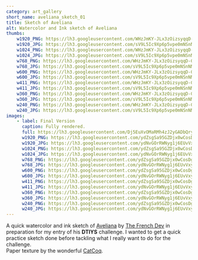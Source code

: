 ```yaml
---
category: art_gallery
short_name: aveliana_sketch_01
title: Sketch of Aveliana
alt: Watercolor and Ink sketch of Aveliana
thumbs:
    w1920_PNG: https://lh3.googleusercontent.com/WHzJmKY-JLx3zOizsyqqD-GBhv-wovuZwLNheSHCyUjOV3gYEY-yijzn4_x_KaBCI8FYPPoOaeIfti6eMCUdl2QlAvDh_w0ORHOaSNVUkekg5I_YsLC3Nn8LeJhdfKezr4HeV-_ZmQ=w355
    w1920_JPG: https://lh3.googleusercontent.com/sV9L5Ic9Xp6p5vpe0mNSnNNNIluR6yARPiAoHZjoo2mIqO3pYKpa8U9TZe-XlPcu5bqTfJPFwOW0qHZrdScT70Kn-5emglOD_dLdUjOBpZSIRAP1rK39UhXsZynJ0JGrY8nG5HT4_w=w355
    w1024_PNG: https://lh3.googleusercontent.com/WHzJmKY-JLx3zOizsyqqD-GBhv-wovuZwLNheSHCyUjOV3gYEY-yijzn4_x_KaBCI8FYPPoOaeIfti6eMCUdl2QlAvDh_w0ORHOaSNVUkekg5I_YsLC3Nn8LeJhdfKezr4HeV-_ZmQ=w284
    w1024_JPG: https://lh3.googleusercontent.com/sV9L5Ic9Xp6p5vpe0mNSnNNNIluR6yARPiAoHZjoo2mIqO3pYKpa8U9TZe-XlPcu5bqTfJPFwOW0qHZrdScT70Kn-5emglOD_dLdUjOBpZSIRAP1rK39UhXsZynJ0JGrY8nG5HT4_w=w284
    w768_PNG: https://lh3.googleusercontent.com/WHzJmKY-JLx3zOizsyqqD-GBhv-wovuZwLNheSHCyUjOV3gYEY-yijzn4_x_KaBCI8FYPPoOaeIfti6eMCUdl2QlAvDh_w0ORHOaSNVUkekg5I_YsLC3Nn8LeJhdfKezr4HeV-_ZmQ=w213
    w768_JPG: https://lh3.googleusercontent.com/sV9L5Ic9Xp6p5vpe0mNSnNNNIluR6yARPiAoHZjoo2mIqO3pYKpa8U9TZe-XlPcu5bqTfJPFwOW0qHZrdScT70Kn-5emglOD_dLdUjOBpZSIRAP1rK39UhXsZynJ0JGrY8nG5HT4_w=w213
    w600_PNG: https://lh3.googleusercontent.com/WHzJmKY-JLx3zOizsyqqD-GBhv-wovuZwLNheSHCyUjOV3gYEY-yijzn4_x_KaBCI8FYPPoOaeIfti6eMCUdl2QlAvDh_w0ORHOaSNVUkekg5I_YsLC3Nn8LeJhdfKezr4HeV-_ZmQ=w166
    w600_JPG: https://lh3.googleusercontent.com/sV9L5Ic9Xp6p5vpe0mNSnNNNIluR6yARPiAoHZjoo2mIqO3pYKpa8U9TZe-XlPcu5bqTfJPFwOW0qHZrdScT70Kn-5emglOD_dLdUjOBpZSIRAP1rK39UhXsZynJ0JGrY8nG5HT4_w=w166
    w411_PNG: https://lh3.googleusercontent.com/WHzJmKY-JLx3zOizsyqqD-GBhv-wovuZwLNheSHCyUjOV3gYEY-yijzn4_x_KaBCI8FYPPoOaeIfti6eMCUdl2QlAvDh_w0ORHOaSNVUkekg5I_YsLC3Nn8LeJhdfKezr4HeV-_ZmQ=w114
    w411_JPG: https://lh3.googleusercontent.com/sV9L5Ic9Xp6p5vpe0mNSnNNNIluR6yARPiAoHZjoo2mIqO3pYKpa8U9TZe-XlPcu5bqTfJPFwOW0qHZrdScT70Kn-5emglOD_dLdUjOBpZSIRAP1rK39UhXsZynJ0JGrY8nG5HT4_w=w114
    w360_PNG: https://lh3.googleusercontent.com/WHzJmKY-JLx3zOizsyqqD-GBhv-wovuZwLNheSHCyUjOV3gYEY-yijzn4_x_KaBCI8FYPPoOaeIfti6eMCUdl2QlAvDh_w0ORHOaSNVUkekg5I_YsLC3Nn8LeJhdfKezr4HeV-_ZmQ=w100
    w360_JPG: https://lh3.googleusercontent.com/sV9L5Ic9Xp6p5vpe0mNSnNNNIluR6yARPiAoHZjoo2mIqO3pYKpa8U9TZe-XlPcu5bqTfJPFwOW0qHZrdScT70Kn-5emglOD_dLdUjOBpZSIRAP1rK39UhXsZynJ0JGrY8nG5HT4_w=w100
    w240_PNG: https://lh3.googleusercontent.com/WHzJmKY-JLx3zOizsyqqD-GBhv-wovuZwLNheSHCyUjOV3gYEY-yijzn4_x_KaBCI8FYPPoOaeIfti6eMCUdl2QlAvDh_w0ORHOaSNVUkekg5I_YsLC3Nn8LeJhdfKezr4HeV-_ZmQ=w66
    w240_JPG: https://lh3.googleusercontent.com/sV9L5Ic9Xp6p5vpe0mNSnNNNIluR6yARPiAoHZjoo2mIqO3pYKpa8U9TZe-XlPcu5bqTfJPFwOW0qHZrdScT70Kn-5emglOD_dLdUjOBpZSIRAP1rK39UhXsZynJ0JGrY8nG5HT4_w=w66
images:
    - label: Final Version
      caption: Fully rendered.
      full: https://lh3.googleusercontent.com/Dj5EuXvOMaRMh4zJ2yGADbQryEyux8_cgMViZQtydbW-VASzim8S3_mr2N27-lwDJ_w8wzLvX0sYbwBevOeuUz2H7Tr8SKANQKwLCGjRY_f27qhmkhgK2-hfOAmPGxYQAYx7rgBFTw=w1080-h1080
      w1920_PNG: https://lh3.googleusercontent.com/ydZsgSa95GZDjx0wCosDgIbEFn0ow2Q6oL9cAE2FRQJMlq6jmbKQiFOHXBzG4tPDQI3RXW1wHmDXd5gw3rPQ2fuLb92zCKVfxNcNGUqqnCHc2LqG7pei9JHquPP9lQ71PfKY88ElDQ=w850
      w1920_JPG: https://lh3.googleusercontent.com/ydNvGOrRWNyg1j6EUvVxyrJPGtn2C4BBqj2QiYXYBmhOGIoVNZMRKyEmM7FkDxYyrVgDzdUKxrWEkTPl6tCgFe6BcnHZj9mhpayyEzgwG79Wf8hE6JzFueBpeRStfv2idNAfdKz95Q=w850
      w1024_PNG: https://lh3.googleusercontent.com/ydZsgSa95GZDjx0wCosDgIbEFn0ow2Q6oL9cAE2FRQJMlq6jmbKQiFOHXBzG4tPDQI3RXW1wHmDXd5gw3rPQ2fuLb92zCKVfxNcNGUqqnCHc2LqG7pei9JHquPP9lQ71PfKY88ElDQ=w711
      w1024_JPG: https://lh3.googleusercontent.com/ydNvGOrRWNyg1j6EUvVxyrJPGtn2C4BBqj2QiYXYBmhOGIoVNZMRKyEmM7FkDxYyrVgDzdUKxrWEkTPl6tCgFe6BcnHZj9mhpayyEzgwG79Wf8hE6JzFueBpeRStfv2idNAfdKz95Q=w711
      w768_PNG: https://lh3.googleusercontent.com/ydZsgSa95GZDjx0wCosDgIbEFn0ow2Q6oL9cAE2FRQJMlq6jmbKQiFOHXBzG4tPDQI3RXW1wHmDXd5gw3rPQ2fuLb92zCKVfxNcNGUqqnCHc2LqG7pei9JHquPP9lQ71PfKY88ElDQ=w533
      w768_JPG: https://lh3.googleusercontent.com/ydNvGOrRWNyg1j6EUvVxyrJPGtn2C4BBqj2QiYXYBmhOGIoVNZMRKyEmM7FkDxYyrVgDzdUKxrWEkTPl6tCgFe6BcnHZj9mhpayyEzgwG79Wf8hE6JzFueBpeRStfv2idNAfdKz95Q=w533
      w600_PNG: https://lh3.googleusercontent.com/ydZsgSa95GZDjx0wCosDgIbEFn0ow2Q6oL9cAE2FRQJMlq6jmbKQiFOHXBzG4tPDQI3RXW1wHmDXd5gw3rPQ2fuLb92zCKVfxNcNGUqqnCHc2LqG7pei9JHquPP9lQ71PfKY88ElDQ=w416
      w600_JPG: https://lh3.googleusercontent.com/ydNvGOrRWNyg1j6EUvVxyrJPGtn2C4BBqj2QiYXYBmhOGIoVNZMRKyEmM7FkDxYyrVgDzdUKxrWEkTPl6tCgFe6BcnHZj9mhpayyEzgwG79Wf8hE6JzFueBpeRStfv2idNAfdKz95Q=w416
      w411_PNG: https://lh3.googleusercontent.com/ydZsgSa95GZDjx0wCosDgIbEFn0ow2Q6oL9cAE2FRQJMlq6jmbKQiFOHXBzG4tPDQI3RXW1wHmDXd5gw3rPQ2fuLb92zCKVfxNcNGUqqnCHc2LqG7pei9JHquPP9lQ71PfKY88ElDQ=w285
      w411_JPG: https://lh3.googleusercontent.com/ydNvGOrRWNyg1j6EUvVxyrJPGtn2C4BBqj2QiYXYBmhOGIoVNZMRKyEmM7FkDxYyrVgDzdUKxrWEkTPl6tCgFe6BcnHZj9mhpayyEzgwG79Wf8hE6JzFueBpeRStfv2idNAfdKz95Q=w285
      w360_PNG: https://lh3.googleusercontent.com/ydZsgSa95GZDjx0wCosDgIbEFn0ow2Q6oL9cAE2FRQJMlq6jmbKQiFOHXBzG4tPDQI3RXW1wHmDXd5gw3rPQ2fuLb92zCKVfxNcNGUqqnCHc2LqG7pei9JHquPP9lQ71PfKY88ElDQ=w250
      w360_JPG: https://lh3.googleusercontent.com/ydNvGOrRWNyg1j6EUvVxyrJPGtn2C4BBqj2QiYXYBmhOGIoVNZMRKyEmM7FkDxYyrVgDzdUKxrWEkTPl6tCgFe6BcnHZj9mhpayyEzgwG79Wf8hE6JzFueBpeRStfv2idNAfdKz95Q=w250
      w240_PNG: https://lh3.googleusercontent.com/ydZsgSa95GZDjx0wCosDgIbEFn0ow2Q6oL9cAE2FRQJMlq6jmbKQiFOHXBzG4tPDQI3RXW1wHmDXd5gw3rPQ2fuLb92zCKVfxNcNGUqqnCHc2LqG7pei9JHquPP9lQ71PfKY88ElDQ=w166
      w240_JPG: https://lh3.googleusercontent.com/ydNvGOrRWNyg1j6EUvVxyrJPGtn2C4BBqj2QiYXYBmhOGIoVNZMRKyEmM7FkDxYyrVgDzdUKxrWEkTPl6tCgFe6BcnHZj9mhpayyEzgwG79Wf8hE6JzFueBpeRStfv2idNAfdKz95Q=w166
---
```


A quick watercolor and ink sketch of [Aveliana](https://gamejolt.com/games/Aveliana/500900) by [The French Dev](https://www.instagram.com/thefrenchdev/) in preparation for my entry of his **DTIYS** challenge.
I wanted to get a quick practice sketch done before tackling what I really want to do for the challenge.  
Paper texture by the wonderful [CatCoq](https://www.instagram.com/catcoq/).
